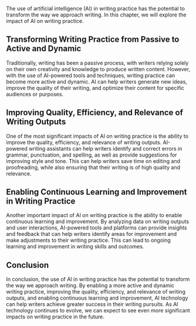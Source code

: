 
The use of artificial intelligence (AI) in writing practice has the potential to transform the way we approach writing. In this chapter, we will explore the impact of AI on writing practice.

Transforming Writing Practice from Passive to Active and Dynamic
----------------------------------------------------------------

Traditionally, writing has been a passive process, with writers relying solely on their own creativity and knowledge to produce written content. However, with the use of AI-powered tools and techniques, writing practice can become more active and dynamic. AI can help writers generate new ideas, improve the quality of their writing, and optimize their content for specific audiences or purposes.

Improving Quality, Efficiency, and Relevance of Writing Outputs
---------------------------------------------------------------

One of the most significant impacts of AI on writing practice is the ability to improve the quality, efficiency, and relevance of writing outputs. AI-powered writing assistants can help writers identify and correct errors in grammar, punctuation, and spelling, as well as provide suggestions for improving style and tone. This can help writers save time on editing and proofreading, while also ensuring that their writing is of high quality and relevance.

Enabling Continuous Learning and Improvement in Writing Practice
----------------------------------------------------------------

Another important impact of AI on writing practice is the ability to enable continuous learning and improvement. By analyzing data on writing outputs and user interactions, AI-powered tools and platforms can provide insights and feedback that can help writers identify areas for improvement and make adjustments to their writing practice. This can lead to ongoing learning and improvement in writing skills and outcomes.

Conclusion
----------

In conclusion, the use of AI in writing practice has the potential to transform the way we approach writing. By enabling a more active and dynamic writing practice, improving the quality, efficiency, and relevance of writing outputs, and enabling continuous learning and improvement, AI technology can help writers achieve greater success in their writing pursuits. As AI technology continues to evolve, we can expect to see even more significant impacts on writing practice in the future.
